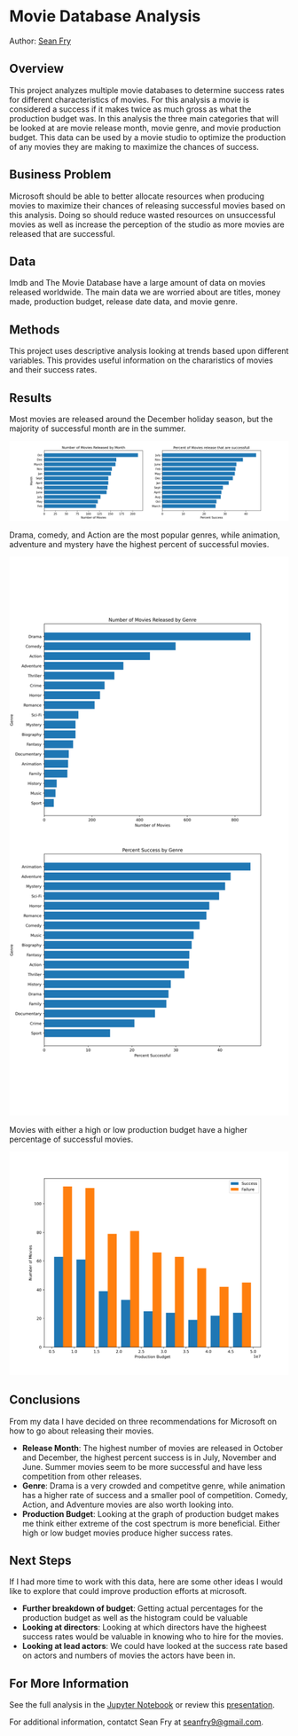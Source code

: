 # Movie Database Analysis

Author: [Sean Fry](mailto:seanfry9@gmail.com)

## Overview

This project analyzes multiple movie databases to determine success rates for different characteristics of movies. For this analysis a movie is considered a success if it makes twice as much gross as what the production budget was. In this analysis the three main categories that will be looked at are movie release month, movie genre, and movie production budget. This data can be used by a movie studio to optimize the production of any movies they are making to maximize the chances of success.

## Business Problem

Microsoft should be able to better allocate resources when producing movies to maximize their chances of releasing successful movies based on this analysis. Doing so should reduce wasted resources on unsuccessful movies as well as increase the perception of the studio as more movies are released that are successful.

## Data

Imdb and The Movie Database have a large amount of data on movies released worldwide. The main data we are worried about are titles, money made, production budget, release date data, and movie genre.

## Methods

This project uses descriptive analysis looking at trends based upon different variables. This provides useful information on the chararistics of movies and their success rates. 

## Results

Most movies are released around the December holiday season, but the majority of successful month are in the summer.

![release_date](./images/release_date_gross_data.png)

Drama, comedy, and Action are the most popular genres, while animation, adventure and mystery have the highest percent of successful movies.

![genre](./images/genre_gross_data.png)

Movies with either a high or low production budget have a higher percentage of successful movies.

![production_budget](./images/production_budget.png)

## Conclusions

From my data I have decided on three recommendations for Microsoft on how to go about releasing their movies.
* **Release Month**: The highest number of movies are released in October and December, the highest percent success is in July, November and June. Summer movies seem to be more successful and have less competition from other releases.
* **Genre**: Drama is a very crowded and competitve genre, while animation has a higher rate of success and a smaller pool of competition. Comedy, Action, and Adventure movies are also worth looking into.
* **Production Budget**: Looking at the graph of production budget makes me think either extreme of the cost spectrum is more beneficial. Either high or low budget movies produce higher success rates.

## Next Steps

If I had more time to work with this data, here are some other ideas I would like to explore that could improve production efforts at microsoft.
* **Further breakdown of budget**: Getting actual percentages for the production budget as well as the histogram could be valuable
* **Looking at directors**: Looking at which directors have the higheest success rates would be valuable in knowing who to hire for the movies.
* **Looking at lead actors**: We could have looked at the success rate based on actors and numbers of movies the actors have been in.

## For More Information

See the full analysis in the [Jupyter Notebook](./movie_analysis.ipynb) or review this [presentation](./movie_analysis_presentation.pdf).

For additional information, contatct Sean Fry at [seanfry9@gmail.com](mailto:seanfry9@gmail.com).